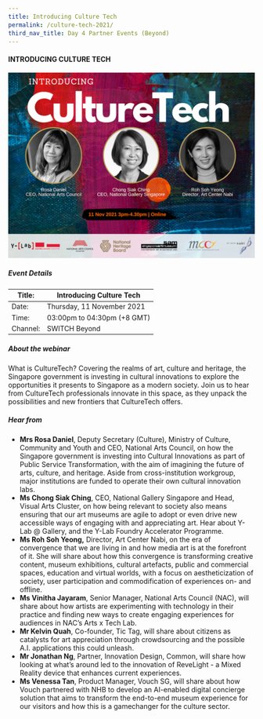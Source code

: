 ```yaml
---
title: Introducing Culture Tech
permalink: /culture-tech-2021/
third_nav_title: Day 4 Partner Events (Beyond)
---
```


#### INTRODUCING CULTURE TECH
![Alt text for image on Isomer site](/images/switch-culture-tech-2021_web.png)

##### Event Details

| Title: | Introducing Culture Tech |
| -------- | -------- |
| Date: | Thursday, 11 November 2021     |
| Time: | 03:00pm to 04:30pm (+8 GMT)     |
| Channel: | SWITCH Beyond     |

##### About the webinar
What is CultureTech? Covering the realms of art, culture and heritage, the Singapore government is investing in cultural innovations to explore the opportunities it presents to Singapore as a modern society. Join us to hear from CultureTech professionals innovate in this space, as they unpack the possibilities and new frontiers that CultureTech offers. 

##### Hear from

* **Mrs Rosa Daniel**, Deputy Secretary (Culture), Ministry of Culture, Community and Youth and CEO, National Arts Council, on how the Singapore government is investing into Cultural Innovations as part of Public Service Transformation, with the aim of imagining the future of arts, culture, and heritage. Aside from cross-institution workgroup, major institutions are funded to operate their own cultural innovation labs.
* **Ms Chong Siak Ching**, CEO, National Gallery Singapore and Head, Visual Arts Cluster, on how being relevant to society also means ensuring that our art museums are agile to adopt or even drive new accessible ways of engaging with and appreciating art. Hear about Y-Lab @ Gallery, and the Y-Lab Foundry Accelerator Programme.
* **Ms Roh Soh Yeong,** Director, Art Center Nabi, on the era of convergence that we are living in and how media art is at the forefront of it. She will share about how this convergence is transforming creative content, museum exhibitions, cultural artefacts, public and commercial spaces, education and virtual worlds, with a focus on aestheticization of society, user participation and commodification of experiences on- and offline.
* **Ms Vinitha Jayaram**, Senior Manager, National Arts Council (NAC), will share about how artists are experimenting with technology in their practice and finding new ways to create engaging experiences for audiences in NAC’s Arts x Tech Lab.
* **Mr Kelvin Quah**, Co-founder, Tic Tag, will share about citizens as catalysts for art appreciation through crowdsourcing and the possible A.I. applications this could unleash.
* **Mr Jonathan Ng**, Partner, Innovation Design, Common, will share how looking at what’s around led to the innovation of ReveLight - a Mixed Reality device that enhances current experiences.
* **Ms Venessa Tan**, Product Manager, Vouch SG, will share about how Vouch partnered with NHB to develop an AI-enabled digital concierge solution that aims to transform the end-to-end museum experience for our visitors and how this is a gamechanger for the culture sector.